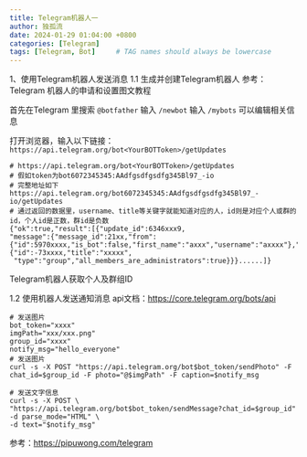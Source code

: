 ```yaml
---
title: Telegram机器人一
author: 独孤流
date: 2024-01-29 01:04:00 +0800
categories: [Telegram]
tags: [Telegram, Bot]     # TAG names should always be lowercase
---
```



1、使用Telegram机器人发送消息
1.1 生成并创建Telegram机器人
参考：Telegram 机器人的申请和设置图文教程

首先在Telegram 里搜索 `@botfather`
输入 `/newbot`
输入 `/mybots` 可以编辑相关信息

打开浏览器，输入以下链接：`https://api.telegram.org/bot<YourBOTToken>/getUpdates`
```
# https://api.telegram.org/bot<YourBOTToken>/getUpdates
# 假如token为bot6072345345:AAdfgsdfgsdfg345Bl97_-io
# 完整地址如下
https://api.telegram.org/bot6072345345:AAdfgsdfgsdfg345Bl97_-io/getUpdates
# 通过返回的数据里，username、title等关键字就能知道对应的人，id则是对应个人或群的id，个人id是正数，群id是负数
{"ok":true,"result":[{"update_id":6346xxx9,
"message":{"message_id":21xx,"from":{"id":5970xxxx,"is_bot":false,"first_name":"axxx","username":"axxxx"},"chat":{"id":-73xxxx,"title":"xxxxx",
 "type":"group","all_members_are_administrators":true}}}......]}
```
Telegram机器人获取个人及群组ID

1.2 使用机器人发送通知消息
api文档：https://core.telegram.org/bots/api
```
# 发送图片
bot_token="xxxx"
imgPath="xxx/xxx.png"
group_id="xxxx"
notify_msg="hello_everyone"
# 发送图片
curl -s -X POST "https://api.telegram.org/bot$bot_token/sendPhoto" -F chat_id=$group_id -F photo="@$imgPath" -F caption=$notify_msg

# 发送文字信息
curl -s -X POST \
"https://api.telegram.org/bot$bot_token/sendMessage?chat_id=$group_id" -d parse_mode="HTML" \
-d text="$notify_msg"
```
参考：https://pipuwong.com/telegram